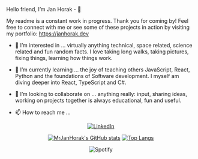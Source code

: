 Hello friend, I’m Jan Horak - 👋

My readme is a constant work in progress. Thank you for coming by! 
Feel free to connect with me or see some of these projects in action by visiting my portfolio: https://janhorak.dev

- 👀 I’m interested in ...
      virtually anything technical, space related, science related and fun random facts.
      I love taking long walks, taking pictures, fixing things, learning how things work.
  
- 🌱 I’m currently learning ...
      the joy of teaching others JavaScript, React, Python and the foundations of Software development.
      I myself am diving deeper into React, TypeScript and C#.

- 💞️ I’m looking to collaborate on ...
      anything really: input, sharing ideas, working on projects together is always educational, fun and useful. 
  
- 📫 How to reach me ...

<div align="center">
      

[![LinkedIn](https://img.shields.io/badge/linkedin-%230077B5.svg?style=for-the-badge&logo=linkedin&logoColor=white)](https://www.linkedin.com/in/jan-horak/)

[![MrJanHorak's GitHub stats](https://jans-github-readme-stats.vercel.app/api?username=MrJanHorak&theme=radical&count_private=true)](https://https://github.com/anuraghazra/github-readme-stats)
[![Top Langs](https://jans-github-readme-stats.vercel.app/api/top-langs/?username=MrJanHorak&theme=radical&count_private=true&layout=compact&hide=PLpgSQL)](https://github.com/anuraghazra/github-readme-stats)

![Spotify](https://showcurrentspotifysongongithubreadme.vercel.app/api/spotify)
</div>
<!---
MrJanHorak/MrJanHorak is a ✨ special ✨ repository because its `README.md` (this file) appears on your GitHub profile.
You can click the Preview link to take a look at your changes.
--->
